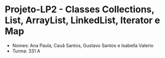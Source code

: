 # Projeto-LP2 - Classes Collections, List, ArrayList, LinkedList, Iterator e Map

- Nomes: Ana Paula, Cauã Santos, Gustavo Santos e Isabella Valerio
- Turma: 331 A
